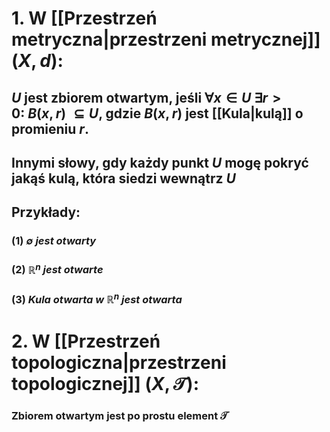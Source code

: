 # 1. W [[Przestrzeń metryczna|przestrzeni metrycznej]] $(X,d)$:
## $U$ jest **zbiorem otwartym**, jeśli $\forall x \in U \:\exists r>0 :\ B(x,r) \: \subseteq U$, gdzie $B(x,r)$ jest [[Kula|kulą]] o promieniu $r$.
## Innymi słowy, gdy każdy punkt $U$ mogę pokryć jakąś kulą, która siedzi wewnątrz $U$

## **Przykłady**:
### (1) *$\emptyset$ jest otwarty*
### (2) *$\mathbb{R}^n$ jest otwarte*
### (3) *Kula otwarta w $\mathbb{R}^n$ jest otwarta*

# 2. W [[Przestrzeń topologiczna|przestrzeni topologicznej]] $(X,\mathcal{T})$:
### **Zbiorem otwartym** jest po prostu element $\mathcal{T}$
